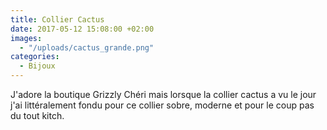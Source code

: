 ```yaml
---
title: Collier Cactus
date: 2017-05-12 15:08:00 +02:00
images:
  - "/uploads/cactus_grande.png"
categories:
  - Bijoux
---
```


J'adore la boutique Grizzly Chéri mais lorsque la collier cactus a vu le jour j'ai littéralement fondu pour ce collier sobre, moderne et pour le coup pas du tout kitch.
